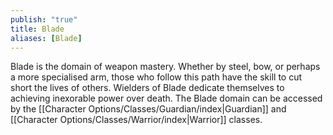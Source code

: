 ```yaml
---
publish: "true"
title: Blade
aliases: [Blade]
---
```

Blade is the domain of weapon mastery. Whether by steel, bow, or perhaps a more specialised arm, those who follow this path have the skill to cut short the lives of others. Wielders of Blade dedicate themselves to achieving inexorable power over death. The Blade domain can be accessed by the [[Character Options/Classes/Guardian/index|Guardian]] and [[Character Options/Classes/Warrior/index|Warrior]] classes.

